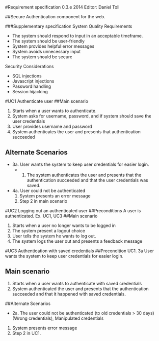 #Requirement specification 0.3.e 2014
Editor: Daniel Toll


##Secure Authentication component for the web.

###Supplementary specification
System Quality Requirements
 * The system should respond to input in an acceptable timeframe.
 * The system should be user-friendly
 * System provides helpful error messages
 * System avoids unnecessary input
 * The system should be secure

Security Considerations
 * SQL injections
 * Javascript injections
 * Password handling
 * Session hijacking


#UC1 Authenticate user
##Main scenario
 1. Starts when a user wants to authenticate.
 2. System asks for username, password, and if system should save the user credentials
 3. User provides username and password
 4. System authenticates the user and presents that authentication succeeded

## Alternate Scenarios
 * 3a. User wants the system to keep user credentials for easier login.
   * 1. The system authenticates the user and presents that the authentication succeeded and that the user credentials was saved.
 * 4a. User could not be authenticated
   1. System presents an error message
   2. Step 2 in main scenario


#UC2 Logging out an authenticated user
##Preconditions
A user is authenticated. Ex. UC1, UC3
##Main scenario
 1. Starts when a user no longer wants to be logged in
 2. The system present a logout choice
 3. User tells the system he wants to log out.
 4. The system logs the user out and presents a feedback message

#UC3 Authentication with saved credentials
##Precondition
UC1. 3a   User wants the system to keep user credentials for easier login.
## Main scenario
 1. Starts when a user wants to authenticate with saved credentials
 2. System authenticated the user and presents that the authentication succeeded and that it happened with saved credentials.

##Alternate Scenarios
 * 2a. The user could not be authenticated (to old credentials > 30 days) (Wrong credentials), Manipulated credentials
  1. System presents error message
  2. Step 2 in UC1.


